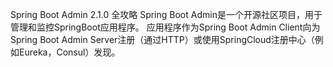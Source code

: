 Spring Boot Admin 2.1.0 全攻略
Spring Boot Admin是一个开源社区项目，用于管理和监控SpringBoot应用程序。 
应用程序作为Spring Boot Admin Client向为Spring Boot Admin Server注册（通过HTTP）或使用SpringCloud注册中心（例如Eureka，Consul）发现。